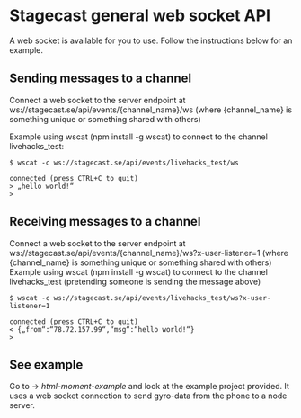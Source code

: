 # Stagecast general web socket API
A web socket is available for you to use. Follow the instructions below for an example. 

## Sending messages to a channel
Connect a web socket to the server endpoint at ws://stagecast.se/api/events/{channel_name}/ws
(where {channel_name} is something unique or something shared with others)

Example using wscat (npm install -g wscat) to connect to the channel livehacks_test:

    $ wscat -c ws://stagecast.se/api/events/livehacks_test/ws 
    
    connected (press CTRL+C to quit)
    > „hello world!“
    >

## Receiving messages to a channel
Connect a web socket to the server endpoint at ws://stagecast.se/api/events/{channel_name}/ws?x-user-listener=1 (where {channel_name} is something unique or something shared with others)
Example using wscat (npm install -g wscat) to connect to the channel livehacks_test (pretending someone is sending the message above)

    $ wscat -c ws://stagecast.se/api/events/livehacks_test/ws?x-user-listener=1 
    
    connected (press CTRL+C to quit)
    < {„from“:“78.72.157.99“,“msg“:“hello world!“}
    >

## See example
Go to -> *html-moment-example* and look at the example project provided. It uses a web socket connection to send gyro-data from the phone to a node server.

